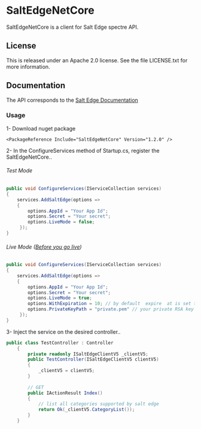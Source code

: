# SaltEdgeNetCore

SaltEdgeNetCore is a  client for Salt Edge spectre API.

## License

This is released under an Apache 2.0 license. See the file LICENSE.txt for more information.

## Documentation
The API corresponds to the [Salt Edge Documentation](https://docs.saltedge.com/)

### Usage
1- Download nuget package
```
<PackageReference Include="SaltEdgeNetCore" Version="1.2.0" />
``` 
2- In the ConfigureServices method of Startup.cs, register the SaltEdgeNetCore..
###### Test Mode 
```csharp
public void ConfigureServices(IServiceCollection services)
{
    services.AddSaltEdge(options =>
    {
        options.AppId = "Your App Id";
        options.Secret = "Your secret";
        options.LiveMode = false;
     });
}
```
###### Live Mode ([Before you go live](https://docs.saltedge.com/general/#signature))
```csharp
public void ConfigureServices(IServiceCollection services)
{
    services.AddSaltEdge(options =>
    {
        options.AppId = "Your App Id";
        options.Secret = "Your secret";
        options.LiveMode = true;
        options.WithExpiration = 10; // by default  expire  at is set to 10 minute 
        options.PrivateKeyPath = "private.pem" // your private RSA key path;
     });
}
```
3- Inject the service on the desired controller..
```csharp
public class TestController : Controller
    {
        private readonly ISaltEdgeClientV5 _clientV5;
        public TestController(ISaltEdgeClientV5 clientV5)
        {
            _clientV5 = clientV5;
        }
        
        // GET
        public IActionResult Index()
        {
            // list all categories supported by salt edge
            return Ok(_clientV5.CategoryList());
        }
    }
```
